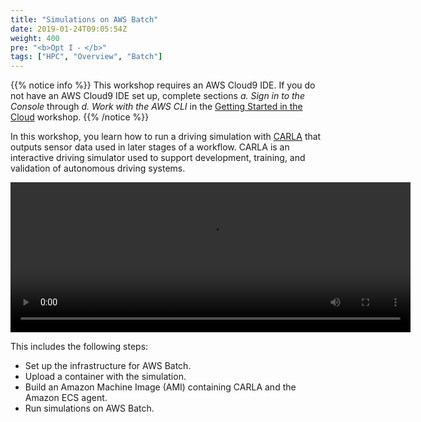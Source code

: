 ```yaml
---
title: "Simulations on AWS Batch"
date: 2019-01-24T09:05:54Z
weight: 400
pre: "<b>Opt I ⁃ </b>"
tags: ["HPC", "Overview", "Batch"]
---
```


{{% notice info %}}
This workshop requires an AWS Cloud9 IDE. If you do not have an AWS Cloud9 IDE set up, complete sections *a. Sign in to the Console* through *d. Work with the AWS CLI* in the [Getting Started in the Cloud](/02-aws-getting-started.html) workshop.
{{% /notice %}}

In this workshop, you learn how to run a driving simulation with [CARLA](http://carla.org/) that outputs sensor data used in later stages of a workflow. CARLA is an interactive driving simulator used to support development, training, and validation of autonomous driving systems.

<video width="640" height="240" controls>
  <source src="/images/carla.mp4" type="video/mp4">
  Your browser does not support the video tag.
</video>

This includes the following steps:

- Set up the infrastructure for AWS Batch.
- Upload a container with the simulation.
- Build an Amazon Machine Image (AMI) containing CARLA and the Amazon ECS agent.
- Run simulations on AWS Batch.
